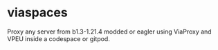 # viaspaces
Proxy any server from b1.3-1.21.4 modded or eagler using ViaProxy and VPEU inside a codespace or gitpod.

